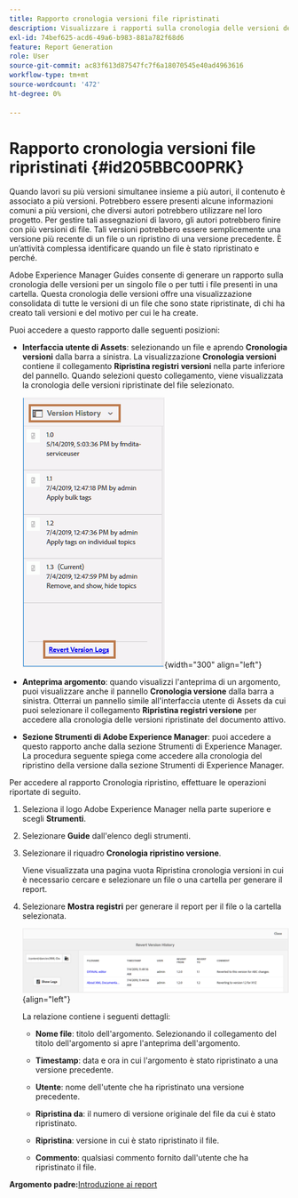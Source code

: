 ```yaml
---
title: Rapporto cronologia versioni file ripristinati
description: Visualizzare i rapporti sulla cronologia delle versioni dei file ripristinati in AEM Guides. Scopri come accedere ai registri di ripristino della versione dall’interfaccia utente di Assets, dall’anteprima dell’argomento e dalla selezione degli strumenti AEM.
exl-id: 74bef625-acd6-49a6-b983-881a782f68d6
feature: Report Generation
role: User
source-git-commit: ac83f613d87547fc7f6a18070545e40ad4963616
workflow-type: tm+mt
source-wordcount: '472'
ht-degree: 0%

---
```


# Rapporto cronologia versioni file ripristinati {#id205BBC00PRK}

Quando lavori su più versioni simultanee insieme a più autori, il contenuto è associato a più versioni. Potrebbero essere presenti alcune informazioni comuni a più versioni, che diversi autori potrebbero utilizzare nel loro progetto. Per gestire tali assegnazioni di lavoro, gli autori potrebbero finire con più versioni di file. Tali versioni potrebbero essere semplicemente una versione più recente di un file o un ripristino di una versione precedente. È un’attività complessa identificare quando un file è stato ripristinato e perché.

Adobe Experience Manager Guides consente di generare un rapporto sulla cronologia delle versioni per un singolo file o per tutti i file presenti in una cartella. Questa cronologia delle versioni offre una visualizzazione consolidata di tutte le versioni di un file che sono state ripristinate, di chi ha creato tali versioni e del motivo per cui le ha create.

Puoi accedere a questo rapporto dalle seguenti posizioni:

- **Interfaccia utente di Assets**: selezionando un file e aprendo **Cronologia versioni** dalla barra a sinistra. La visualizzazione **Cronologia versioni** contiene il collegamento **Ripristina registri versioni** nella parte inferiore del pannello. Quando selezioni questo collegamento, viene visualizzata la cronologia delle versioni ripristinate del file selezionato.

  ![](images/revert-log-from-assets-ui.png){width="300" align="left"}

- **Anteprima argomento**: quando visualizzi l&#39;anteprima di un argomento, puoi visualizzare anche il pannello **Cronologia versione** dalla barra a sinistra. Otterrai un pannello simile all&#39;interfaccia utente di Assets da cui puoi selezionare il collegamento **Ripristina registri versione** per accedere alla cronologia delle versioni ripristinate del documento attivo.

- **Sezione Strumenti di Adobe Experience Manager**: puoi accedere a questo rapporto anche dalla sezione Strumenti di Experience Manager. La procedura seguente spiega come accedere alla cronologia del ripristino della versione dalla sezione Strumenti di Experience Manager.


Per accedere al rapporto Cronologia ripristino, effettuare le operazioni riportate di seguito.

1. Seleziona il logo Adobe Experience Manager nella parte superiore e scegli **Strumenti**.

1. Selezionare **Guide** dall&#39;elenco degli strumenti.

1. Selezionare il riquadro **Cronologia ripristino versione**.

   Viene visualizzata una pagina vuota Ripristina cronologia versioni in cui è necessario cercare e selezionare un file o una cartella per generare il report.

1. Selezionare **Mostra registri** per generare il report per il file o la cartella selezionata.

   ![](images/revert-version-history-report.png){align="left"}

   La relazione contiene i seguenti dettagli:

   - **Nome file**: titolo dell&#39;argomento. Selezionando il collegamento del titolo dell&#39;argomento si apre l&#39;anteprima dell&#39;argomento.

   - **Timestamp**: data e ora in cui l&#39;argomento è stato ripristinato a una versione precedente.

   - **Utente**: nome dell&#39;utente che ha ripristinato una versione precedente.

   - **Ripristina da**: il numero di versione originale del file da cui è stato ripristinato.

   - **Ripristina**: versione in cui è stato ripristinato il file.

   - **Commento**: qualsiasi commento fornito dall&#39;utente che ha ripristinato il file.


**Argomento padre:**&#x200B;[&#x200B; Introduzione ai report](reports-intro.md)
